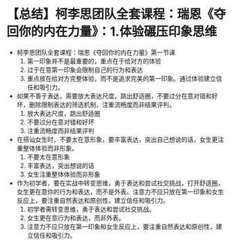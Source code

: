 # 【总结】柯李思团队全套课程：瑞恩《夺回你的内在力量》：1.体验碾压印象思维

-   柯李思团队全套课程：瑞恩《夺回你的内在力量》第一节课
    1.  第一印象并不是最重要的，重点在于给对方的体验
    2.  过于在意第一印象会限制自己的行为和表达
    3.  重点放在给对方完整体验，而不是追求完美的第一印象。通过体验建立信任和吸引力。
-   如果不善于表达，需要放大表达尺度，跳出舒适圈，不要过分在意对错和好坏，删除限制表达的筛选机制，注重流畅度而非结果评判。
    1.  放大表达尺度，跳出舒适圈
    2.  不要过分在意对错和好坏
    3.  注重流畅度而非结果评判
-   在搭讪女生时，不要太在意形象，要丰富表达，突出自己想说的话，女生更注重整体体验而非形象。
    1.  不要太在意形象
    2.  丰富表达，突出想说的话
    3.  女生注重整体体验而非形象
-   作为初学者，要在实战中转变思维，勇于表达和尝试社交挑战，打开舒适圈，女生更在意你的行为和表达，而不是外表。注意力不应只放在第一印象和女生反应上，要注重自然表达和原创性，建立信任和吸引力。
    1.  初学者需转变思维，勇于表达和尝试社交挑战。
    2.  女生更在意行为和表达，而非外表。
    3.  注意力不应只放在第一印象和女生反应上，要注重自然表达和原创性，建立信任和吸引力。